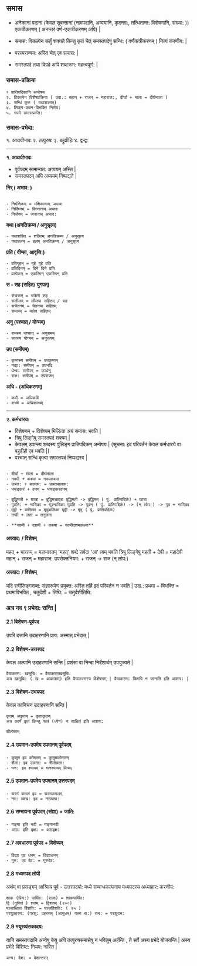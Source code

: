## समास

- अनेकानां पदानां (केवल सुबन्तानां (नामपदानि, अव्ययानि, कृदन्ता:, तत्धितान्त: विशेषणानि, संख्या: )) एकत्रीकरणम् ( अनन्तरं वर्ण-एकत्रीकरणम् अपि) |

- समास: विकल्पेन कर्तुं शक्यते किन्तु कृतं चेत् समस्तपदेषु सन्धि: ( वर्णैकत्रीकरणम् ) नित्यं करणीय: |

- परस्परान्वय: अस्ति चेत् एव समास: |
- समस्तपदे तथा विग्रहे अपि शब्दक्रम: महत्त्वपूर्ण: |

### समास-प्रक्रिया

    १ प्रातिपदिकानि अन्वेषय
    २. विकल्पेन विशेषप्रक्रिया ( उदा.: महान् + राजन् = महाराज:, दीर्घा + माला = दीर्घमाला )
    ३. सन्धिं कुरु ( यथाशक्यम्)
    ४. लिङ्ग-वचन-विभक्ति निर्णय:
    ५. चरमे समासप्राप्ति:

### समास-प्रभेदा:

१. अव्ययीभावः
२. तत्पुरुषः
३. बहुव्रीहिः
४. द्वन्द्वः

<hr />

**१. अव्ययीभावः**

- पूर्वपदम् सामान्यत: अव्ययम् अस्ति |
- समस्तपदम् अपि अव्ययम् निष्पद्यते |

**निर् ( अभाव: )**

```

- निर्मक्षिकम् = मक्षिकाणाम् अभावः
- निर्विघ्नम् = विघ्नानाम् अभावः
- निर्जनम् = जनानाम् अभाव:
```

**यथा (अनतिक्रम्य / अनुसृत्य)**

```
- यथाशक्ति = शक्तिम् अनतिक्रम्य / अनुसृत्य
- यथाबलम् = बलम् अनतिक्रम्य / अनुसृत्य
```

**प्रति ( वीप्सा, आवृत्ति:)**

```
- प्रतिगृहम् = गृहे गृहे प्रति
- प्रतिदिनम् = दिने दिने प्रति
- प्रत्येकम् = एकस्मिन् एकस्मिन् प्रति
```

**स - सह (सहित/ युगपत्)**

```
- सचक्रम् = चक्रेण सह
- सलीलम् = लीलया सहितम् / सह
- सचेतनम् = चेतनया सहितम्
- समलम् = मलेन सहितम्
```

**अनु (पश्चात् / योग्यम्)**

```
- रामस्य पश्चात् = अनुरामम्
- रूपस्य योग्यम् = अनुरूपम्
```

**उप (समीपम्)**

```
- कृष्णस्य समीपम् = उपकृष्णम्
- नद्या: समीपम् = उपनदि
- धेन्व: समीपम् = उपधेनु
- राज्ञ: समीपम् = उपराजम्
```

**अधि - (अधिकरणम्)**

```
- कवौ = अधिकवि
- राज्ये = अधिराज्यम्
```

<hr />

**२. कर्मधारय:**

- विशेषणम् + विशेष्यम् मिलित्वा अयं समास: भवति |
- त्रिषु लिङ्गेषु समस्तपदं शक्यम् |
- केवलम् उपान्त्य शब्दस्य पुंलिङ्ग प्रातिपदिकम् अन्वेषय | (सूचना: इदं परिवर्तनं केवलं कर्मधारये वा बहुव्रीहौ एव भवति |)
- पश्चात् सन्धिं कृत्वा समस्तपदं निष्पद्यस्व |

```

- दीर्घा + माला = दीर्घमाला
- नवमी + कक्ष्या = नवमकक्ष्या
- उन्नत: + बालक: = उन्नतबालक:
- भयङ्करं + वनम् = भयङ्करवनम्

- बुद्धिमती + छात्रा = बुद्धिमच्छात्रा बुद्धिमती -> बुद्धिमत् ( पुं. प्रातिपदिकं) + छात्रा
- युवति: + नायिका = युवनायिका युवति -> युवन् ( पुं. प्रातिपदिकं) -> (न् लोप:) -> युव + नायिका
- मृद्वी + बालिका = मृदुबालिका मृद्वी -> मृदु ( पुं. प्रातिपदिकं)
- तन्वी + लता = तनुलता

- **नवमी + दशमी + कक्ष्या = नवमीदशमकक्ष्या**
```

#### अपवाद: / विशेषम्

महत् + भारतम् = महाभारतम् 'महत्' शब्दे सर्वदा 'आ' त्वम् भवति त्रिषु लिङ्गेषु
महती + देवी = महादेवी
महान् + राजन् = महाराज: उपरोक्तनियम: + राजन् -> राज (न् लोप:)

#### अपवाद: / विशेषम्

यदि स्त्रीलिङ्गशब्द: संज्ञारूपेण प्रयुक्त: अस्ति तर्हि इदं परिवर्तनं न भवति |
उदा.: प्रथमा + विभक्ति = प्रथमाविभक्ति , चतुर्दशी + तिथि: = चतुर्दशीतिथि:

### अत्र नव ९ प्रभेदा: सन्ति |

#### 2.1 विशेषण-पूर्वपद

उपरि दत्तानि उदाहरणानि प्राय: अस्मात् प्रभेदात् |

#### 2.2 विशेषण-उत्तरपद

केवल अल्पानि उदाहरणानि सन्ति | प्रशंसा वा निन्दा निर्देशार्थम् उपयुज्यते |


```
वैयाकरण: खसूचि: = वैयाकरणखसूचि:
अत्र खसूचि: ( ख = आकाशम्) इति वैयाकरणस्य विशेषणम् | वैयाकरण: किमपि न जानाति इति आशय: |
```

#### 2.3 विशेषण-उभयपद

केवल कानिचन उदाहरणानि सन्ति |

```
कृतम् अकृतम् = कृताकृतम्
अत्र कार्यं कृतं किन्तु फलं (ध्येयं) न साधितं इति आशय:

शीतोष्णम् 
```


#### 2.4 उपमान-उपमेय उपमानम् पूर्वपदम् 

```
- कुसुमं इव कोमलम् = कुसुमकोमलम्
- शैला: इव उन्नता: = शैलोन्नता:
- घन: इव श्यामम् = घनश्यामम् मित्रम्
```

#### 2.5 उपमान-उपमेय उपमानम् उत्तरपदम्

```
- चरणं कमलं इव = चरणकमलम्
- नर: व्याघ्र: इव = नरव्याघ्र:
```

#### 2.6 सम्भावना पूर्वपदम् (संज्ञा) + जाति:

```
- गङ्गा इति नदी = गङ्गानदी
- आम्र: इति वृक्ष: = आम्रवृक्ष:
```

#### 2.7 अवधारणा पूर्वपद + विशेष्यम्

```
- विद्या एव धनम् = विद्याधनम्
- गुरु: एव देव: = गुरुदेव:
```

#### 2.8 मध्यमपद लोपी

अर्थम् वा प्रसङ्गम् आश्रित्य पूर्व - उत्तरपदयो: मध्ये सम्बन्धकल्पनाय मध्यपदस्य अध्याहार: करणीय:

```
शाक (प्रिय:) पार्थिव: (राजा) = शाकपार्थिव:
द्वि (गुणितं ) शतम् = द्विशतम् (२००)
पञ्चाधिका विंशति: = पञ्चविंशति: ( २५ )
परशुप्रहरण: (परशु: प्रहरणम् (आयुधम्) यस्य स:) राम: = परशुराम:
```

#### 2.9 मयूरव्यंसकादय:

यानि समस्तपदानि अन्येषु केषु अपि तत्पुरुषसमासेषु न भवितुम् अर्हन्ति , ते सर्वे अस्य प्रभेदे योजयन्ति | अस्य प्रभेदे विशिष्ट: नियम: नास्ति |

```
अन्य: देश: = देशान्तरम् 
``` 
